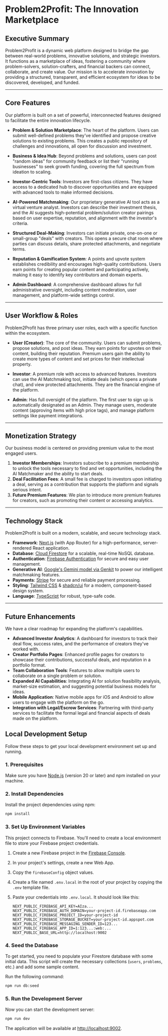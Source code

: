# Problem2Profit: The Innovation Marketplace

## Executive Summary

Problem2Profit is a dynamic web platform designed to bridge the gap between real-world problems, innovative solutions, and strategic investors. It functions as a marketplace of ideas, fostering a community where problem-solvers, solution-crafters, and financial backers can connect, collaborate, and create value. Our mission is to accelerate innovation by providing a structured, transparent, and efficient ecosystem for ideas to be discovered, developed, and funded.

---

## Core Features

Our platform is built on a set of powerful, interconnected features designed to facilitate the entire innovation lifecycle.

-   **Problem & Solution Marketplace**: The heart of the platform. Users can submit well-defined problems they've identified and propose creative solutions to existing problems. This creates a public repository of challenges and innovations, all open for discussion and investment.

-   **Business & Idea Hub**: Beyond problems and solutions, users can post "random ideas" for community feedback or list their "running businesses" to seek growth funding, covering the full spectrum from ideation to scaling.

-   **Investor-Centric Tools**: Investors are first-class citizens. They have access to a dedicated hub to discover opportunities and are equipped with advanced tools to make informed decisions.

-   **AI-Powered Matchmaking**: Our proprietary generative AI tool acts as a virtual venture analyst. Investors can describe their investment thesis, and the AI suggests high-potential problem/solution creator pairings based on user expertise, reputation, and alignment with the investor's criteria.

-   **Structured Deal-Making**: Investors can initiate private, one-on-one or small-group "deals" with creators. This opens a secure chat room where parties can discuss details, share protected attachments, and negotiate terms.

-   **Reputation & Gamification System**: A points and upvote system establishes credibility and encourages high-quality contributions. Users earn points for creating popular content and participating actively, making it easy to identify key contributors and domain experts.

-   **Admin Dashboard**: A comprehensive dashboard allows for full administrative oversight, including content moderation, user management, and platform-wide settings control.

---

## User Workflow & Roles

Problem2Profit has three primary user roles, each with a specific function within the ecosystem.

-   **User (Creator)**: The core of the community. Users can submit problems, propose solutions, and post ideas. They earn points for upvotes on their content, building their reputation. Premium users gain the ability to create more types of content and set prices for their intellectual property.

-   **Investor**: A premium role with access to advanced features. Investors can use the AI Matchmaking tool, initiate deals (which opens a private chat), and view protected attachments. They are the financial engine of the platform.

-   **Admin**: Has full oversight of the platform. The first user to sign up is automatically designated as an Admin. They manage users, moderate content (approving items with high price tags), and manage platform settings like payment integrations.

---

## Monetization Strategy

Our business model is centered on providing premium value to the most engaged users.

1.  **Investor Memberships**: Investors subscribe to a premium membership to unlock the tools necessary to find and vet opportunities, including the AI Matchmaker and the ability to start deals.
2.  **Deal Facilitation Fees**: A small fee is charged to investors upon initiating a deal, serving as a contribution that supports the platform and signals serious intent.
3.  **Future Premium Features**: We plan to introduce more premium features for creators, such as promoting their content or accessing analytics.

---

## Technology Stack

Problem2Profit is built on a modern, scalable, and secure technology stack.

-   **Framework**: [Next.js](https://nextjs.org/) (with App Router) for a high-performance, server-rendered React application.
-   **Database**: [Cloud Firestore](https://firebase.google.com/docs/firestore) for a scalable, real-time NoSQL database.
-   **Authentication**: [Firebase Authentication](https://firebase.google.com/docs/auth) for secure and easy user management.
-   **Generative AI**: [Google's Gemini model via Genkit](https://firebase.google.com/docs/genkit) to power our intelligent matchmaking features.
-   **Payments**: [Stripe](https://stripe.com/) for secure and reliable payment processing.
-   **Styling**: [Tailwind CSS](https://tailwindcss.com/) & [shadcn/ui](https://ui.shadcn.com/) for a modern, component-based design system.
-   **Language**: [TypeScript](https://www.typescriptlang.org/) for robust, type-safe code.

---

## Future Enhancements

We have a clear roadmap for expanding the platform's capabilities.

-   **Advanced Investor Analytics**: A dashboard for investors to track their deal flow, success rates, and the performance of creators they've worked with.
-   **Creator Portfolio Pages**: Enhanced profile pages for creators to showcase their contributions, successful deals, and reputation in a portfolio format.
-   **Team Collaboration Tools**: Features to allow multiple users to collaborate on a single problem or solution.
-   **Expanded AI Capabilities**: Integrating AI for solution feasibility analysis, market-size estimation, and suggesting potential business models for ideas.
-   **Mobile Application**: Native mobile apps for iOS and Android to allow users to engage with the platform on the go.
-   **Integration with Legal/Escrow Services**: Partnering with third-party services to facilitate the formal legal and financial aspects of deals made on the platform.

## Local Development Setup

Follow these steps to get your local development environment set up and running.

### 1. Prerequisites

Make sure you have [Node.js](https://nodejs.org/) (version 20 or later) and npm installed on your machine.

### 2. Install Dependencies

Install the project dependencies using npm:

```bash
npm install
```

### 3. Set Up Environment Variables

This project connects to Firebase. You'll need to create a local environment file to store your Firebase project credentials.

1.  Create a new Firebase project in the [Firebase Console](https://console.firebase.google.com/).
2.  In your project's settings, create a new Web App.
3.  Copy the `firebaseConfig` object values.
4.  Create a file named `.env.local` in the root of your project by copying the `.env` template file.
5.  Paste your credentials into `.env.local`. It should look like this:

    ```
    NEXT_PUBLIC_FIREBASE_API_KEY=AIza...
    NEXT_PUBLIC_FIREBASE_AUTH_DOMAIN=your-project-id.firebaseapp.com
    NEXT_PUBLIC_FIREBASE_PROJECT_ID=your-project-id
    NEXT_PUBLIC_FIREBASE_STORAGE_BUCKET=your-project-id.appspot.com
    NEXT_PUBLIC_FIREBASE_MESSAGING_SENDER_ID=123...
    NEXT_PUBLIC_FIREBASE_APP_ID=1:123...:web:...
    NEXT_PUBLIC_BASE_URL=http://localhost:9002
    ```

### 4. Seed the Database

To get started, you need to populate your Firestore database with some initial data. This script will create the necessary collections (`users`, `problems`, etc.) and add some sample content.

Run the following command:

```bash
npm run db:seed
```

### 5. Run the Development Server

Now you can start the development server:

```bash
npm run dev
```

The application will be available at [http://localhost:9002](http://localhost:9002).

